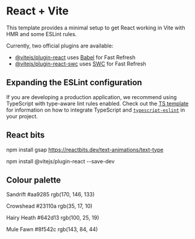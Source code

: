 # React + Vite

This template provides a minimal setup to get React working in Vite with HMR and some ESLint rules.

Currently, two official plugins are available:

- [@vitejs/plugin-react](https://github.com/vitejs/vite-plugin-react/blob/main/packages/plugin-react) uses [Babel](https://babeljs.io/) for Fast Refresh
- [@vitejs/plugin-react-swc](https://github.com/vitejs/vite-plugin-react/blob/main/packages/plugin-react-swc) uses [SWC](https://swc.rs/) for Fast Refresh

## Expanding the ESLint configuration

If you are developing a production application, we recommend using TypeScript with type-aware lint rules enabled. Check out the [TS template](https://github.com/vitejs/vite/tree/main/packages/create-vite/template-react-ts) for information on how to integrate TypeScript and [`typescript-eslint`](https://typescript-eslint.io) in your project.


## React bits 
npm install gsap
https://reactbits.dev/text-animations/text-type



npm install @vitejs/plugin-react --save-dev


## Colour palette
Sandrift
#aa9285
rgb(170, 146, 133)

Crowshead
#23110a
rgb(35, 17, 10)

Hairy Heath
#642d13
rgb(100, 25, 19)

Mule Fawn
#8f542c
rgb(143, 84, 44)
